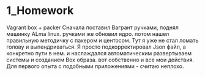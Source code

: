 # 1_Homework
Vagrant box + packer
Сначала поставил Вагрант ручками, поднял машинку ALma linux. ручками же обновил ядро.   потом нашел правильную методичку с пакером и центосом.
Тут я уже не стал ломать голову и выпендриваться.  Я просто подкорректировал Json файл, а конкретно пути в нем. и наслаждался автоматическим развертываем системы и созданием Box образа.
вот собственно и все мои действия. Для первого опыта с подобными приложениями - считаю неплохо.
